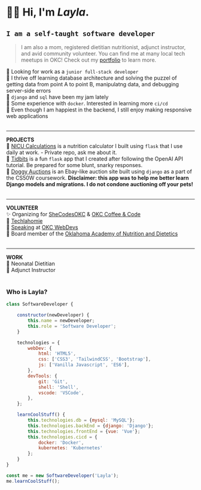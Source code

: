 # ✌🏼 Hi, I'm *Layla*.
## `I am a self-taught software developer`
> I am also a mom, registered dietitian nutritionist, adjunct instructor, and avid community volunteer. You can find me at many local tech meetups in OKC! Check out my [portfolio](https://laylakrauss.dev) to learn more.  

👀 Looking for work as a `junior full-stack developer`<br>
🧩 I thrive off learning database architecture and solving the puzzel of getting data from point A to point B, manipulatng data, and debugging server-side errors<br>
🍇 `django` and `sql` have been my jam lately<br>
🐳 Some experience with `docker`. Interested in learning more `ci/cd`<br>
🎨 Even though I am happiest in the backend, I still enjoy making responsive web applications<br><br>

- - -
**PROJECTS**<br>
🍼 [NICU Calculations](https://nicu.mothercodesbest.dev/) is a nutrition calculator I built using `flask` that I use daily at work. - Private repo, ask me about it.<br>
📝 [Tidbits](https://tidbits.mothercodesbest.dev/) is a fun `flask` app that I created after following the OpenAI API tutorial. Be prepared for some blunt, snarky responses.<br>
🐶 [Doggy Auctions](https://github.com/laylark/commerce) is an Ebay-like auction site built using `django` as a part of the CS50W coursework. **Disclaimer: this app was to help me better learn Django models and migrations. I do not condone auctioning off your pets!**<br><br>
- - - 
**VOLUNTEER**<br>
✨ Organizing for [SheCodesOKC](https://www.meetup.com/shecodesokc) & [OKC Coffee & Code](https://www.meetup.com/okccoffeeandcode)<br>
🦬 [Techlahomie](https://techlahoma.org)<br>
📢 [Speaking](https://www.youtube.com/watch?v=YbgZRIys1Y4&t=1s) at [OKC WebDevs](https://www.meetup.com/okcwebdevs/)<br>
🍎 Board member of the [Oklahoma Academy of Nutrition and Dietetics](https://www.oknutrition.org/)<br><br>

- - - 
**WORK**<br>
🏥 Neonatal Dietitian<br>
🏫 Adjunct Instructor<br><br>

### Who is Layla?
~~~js
class SoftwareDeveloper {

    constructor(newDeveloper) {
        this.name = newDeveloper;
        this.role = 'Software Developer';
    }

    technologies = {
        webDev: {
            html: 'HTML5',
            css: ['CSS3', 'TailwindCSS', 'Bootstrap'],
            js: ['Vanilla Javascript', 'ES6'],
        },
        devTools: {
            git: 'Git',
            shell: 'Shell',
            vscode: 'VSCode',
        },
    };

    learnCoolStuff() {
        this.technologies.db = {mysql: 'MySQL'};
        this.technologies.backEnd = {django: 'Django'};
        this.technologies.frontEnd = {vue: 'Vue'};
        this.technologies.cicd = {
            docker: 'Docker',
            kubernetes: 'Kubernetes'
        };
    }
}

const me = new SoftwareDeveloper('Layla');
me.learnCoolStuff();
~~~
